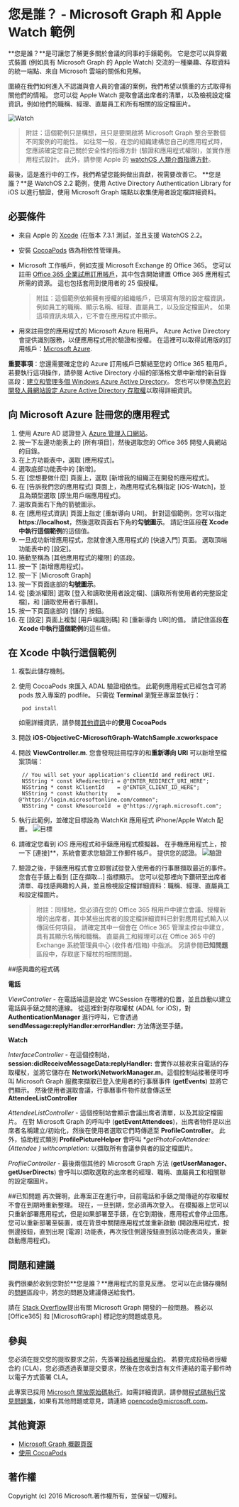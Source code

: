 # 您是誰？ - Microsoft Graph 和 Apple Watch 範例

**您是誰？**是可讓您了解更多關於會議的同事的手錶範例。 它是您可以與穿戴式裝置 (例如具有 Microsoft Graph 的 Apple Watch) 交流的一種樂趣、存取資料的統一端點、來自 Microsoft 雲端的關係和見解。

圍繞在我們如何進入不認識與會人員的會議的案例，我們希望以慎重的方式取得有關他們的情報。 您可以從 Apple Watch 提取會議出席者的清單，以及檢視設定檔資訊，例如他們的職稱、經理、直屬員工和所有相關的設定檔圖片。

![Watch](https://github.com/microsoftgraph/iOS-objectiveC-apple-watch-sample/blob/master/Images/WatchScene.jpg)


> 附註：這個範例只是構想，且只是要開啟將 Microsoft Graph 整合至數個不同案例的可能性。 如往常一般，在您的組織建構您自己的應用程式時，您應該確定您自己關於安全性的指導方針 (驗證和應用程式權限)，並實作應用程式設計。 此外，請參閱 Apple 的 [watchOS 人類介面指導方針](https://developer.apple.com/watch/human-interface-guidelines/)。

最後，這是進行中的工作，我們希望您能夠做出貢獻，視需要改善它。 **您是誰？**是 WatchOS 2.2 範例，使用 Active Directory Authentication Library for iOS 以進行驗證，使用 Microsoft Graph 端點以收集使用者設定檔詳細資料。 

## 必要條件
* 來自 Apple 的 [Xcode](https://developer.apple.com/xcode/downloads/) (在版本 7.3.1 測試，並且支援 WatchOS 2.2。
* 安裝 [CocoaPods](https://guides.cocoapods.org/using/using-cocoapods.html) 做為相依性管理員。
* Microsoft 工作帳戶，例如支援 Microsoft Exchange 的 Office 365。  您可以註冊 [Office 365 企業試用訂用帳戶](https://products.office.com/en-us/business/office-365-enterprise-e5-business-software)，其中包含開始建置 Office 365 應用程式所需的資源。 這也包括套用到使用者的 25 個授權。

     > 附註：這個範例依賴擁有授權的組織帳戶，已填寫有限的設定檔資訊，例如員工的職稱、顯示名稱、經理、直屬員工，以及設定檔圖片。 如果這項資訊未填入，它不會在應用程式中顯示。    
* 用來註冊您的應用程式的 Microsoft Azure 租用戶。 Azure Active Directory 會提供識別服務，以便應用程式用於驗證和授權。 在這裡可以取得試用版的訂用帳戶：[Microsoft Azure](https://account.windowsazure.com/SignUp).

**重要事項**：您還需要確定您的 Azure 訂用帳戶已繫結至您的 Office 365 租用戶。 若要執行這項操作，請參閱 Active Directory 小組的部落格文章中新增的新目錄區段：[建立和管理多個 Windows Azure Active Directory](http://blogs.technet.com/b/ad/archive/2013/11/08/creating-and-managing-multiple-windows-azure-active-directories.aspx)。 您也可以參閱[為您的開發人員網站設定 Azure Active Directory 存取權](http://msdn.microsoft.com/office/office365/howto/setup-development-environment#bk_CreateAzureSubscription)以取得詳細資訊。


## 向 Microsoft Azure 註冊您的應用程式
1.  使用 Azure AD 認證登入 [Azure 管理入口網站](https://manage.windowsazure.com)。
2.  按一下左邊功能表上的 [所有項目]，然後選取您的 Office 365 開發人員網站的目錄。
3.  在上方功能表中，選取 [應用程式]。
4.  選取底部功能表中的 [新增]。
5.  在 [您想要做什麼] 頁面上，選取 [新增我的組織正在開發的應用程式]。
6.  在 [告訴我們您的應用程式] 頁面上，為應用程式名稱指定 [iOS-Watch]，並且為類型選取 [原生用戶端應用程式]。
7.  選取頁面右下角的箭號圖示。
8.  在 [應用程式資訊] 頁面上指定 [重新導向 URI]。 針對這個範例，您可以指定 **https://localhost**，然後選取頁面右下角的**勾號圖示**。 請記住區段**在 Xcode 中執行這個範例**的這個值。
9.  一旦成功新增應用程式，您就會進入應用程式的 [快速入門] 頁面。 選取頂端功能表中的 [設定]。
10. 捲動至稱為 [其他應用程式的權限] 的區段。
11. 按一下 [新增應用程式]。
12. 按一下 [Microsoft Graph] 
13. 按一下頁面底部的**勾號圖示**。
14. 從 [委派權限] 選取 [登入和讀取使用者設定檔]、[讀取所有使用者的完整設定檔]，和 [讀取使用者行事曆]。
15. 按一下頁面底部的 [儲存] 按鈕。
16. 在 [設定] 頁面上複製 [用戶端識別碼] 和 [重新導向 URI]的值。 請記住區段**在 Xcode 中執行這個範例**的這些值。

## 在 Xcode 中執行這個範例

1. 複製此儲存機制。
2. 使用 CocoaPods 來匯入 ADAL 驗證相依性。 此範例應用程式已經包含可將 pods 放入專案的 podfile。 只需從 **Terminal** 瀏覽至專案並執行：

        pod install

     如需詳細資訊，請參閱[其他資訊](#其他資訊)中的**使用 CocoaPods**

3. 開啟 **iOS-ObjectiveC-MicrosoftGraph-WatchSample.xcworkspace**
4. 開啟 **ViewController.m**. 您會發現註冊程序的和**重新導向 URI** 可以新增至檔案頂端：

        // You will set your application's clientId and redirect URI.
        NSString * const kRedirectUri = @"ENTER_REDIRECT_URI_HERE";
        NSString * const kClientId    = @"ENTER_CLIENT_ID_HERE";
        NSString * const kAuthority   = @"https://login.microsoftonline.com/common";
        NSString * const kResourceId  = @"https://graph.microsoft.com";

5. 執行此範例，並確定目標設為 WatchKit 應用程式 iPhone/Apple Watch 配置。
![目標](https://github.com/microsoftgraph/iOS-objectiveC-apple-watch-sample/blob/master/Images/target.jpg)
6. 請確定您看到 iOS 應用程式和手錶應用程式模擬器。 在手機應用程式上，按一下 [連接]**，系統會要求您驗證工作郵件帳戶。 提供您的認證。
![驗證](https://github.com/microsoftgraph/iOS-objectiveC-apple-watch-sample/blob/master/Images/Authentication.jpg)
6. 驗證之後，手錶應用程式會立即嘗試從登入使用者的行事曆擷取最近的事件。 您會在手錶上看到 [正在擷取...] 指標顯示。 您可以從那裡向下鑽研至出席者清單、尋找感興趣的人員，並且檢視設定檔詳細資料：職稱、經理、直屬員工和設定檔圖片。

    > 附註：同樣地，您必須在您的 Office 365 租用戶中建立會議、授權新增的出席者，其中某些出席者的設定檔詳細資料已針對應用程式輸入以傳回任何項目。 請確定其中一個會在 Office 365 管理主控台中建立，具有其顯示名稱和職稱。 直屬員工和經理可以在 Office 365 中的 Exchange 系統管理員中心 (收件者/信箱) 中指派。 另請參閱**已知問題**區段中，存取底下權杖的相關問題。

##感興趣的程式碼

**電話**

*ViewController* - 在電話端這是設定 WCSession 在哪裡的位置，並且啟動以建立電話與手錶之間的連線。 從這裡針對存取權杖 (ADAL for iOS)，對 **AuthenticationManager** 進行呼叫，它會透過 **sendMessage:replyHandler:errorHandler:** 方法傳送至手錶。 

**Watch**

*InterfaceController* - 在這個控制站，**session:didReceiveMessageData:replyHandler:** 會實作以接收來自電話的存取權杖，並將它儲存在 **Network\NetworkManager.m**。這個控制站接著便可呼叫 Microsoft Graph 服務來擷取已登入使用者的行事曆事件 (**getEvents**) 並將它們顯示。 然後使用者選取會議，行事曆事件物件就會傳送至 **AttendeeListController**

*AttendeeListController* - 這個控制站會顯示會議出席者清單，以及其設定檔圖片。 在對 Microsoft Graph 的呼叫中 (**getEventAttendees**)，出席者物件是以出席者名稱建立/初始化，然後在使用者選取它們時傳遞至 **ProfileController**。 此外，協助程式類別 **ProfilePictureHelper** 會呼叫 **getPhotoForAttendee:(Attendee *) withcompletion:** 以擷取所有會議參與者的設定檔圖片。
  
*ProfileController* - 最後兩個其他的 Microsoft Graph 方法 (**getUserManager、getUserDirects**) 會呼叫以擷取選取的出席者的經理、職稱、直屬員工和相關聯的設定檔圖片。


##已知問題
再次聲明，此專案正在進行中，目前電話和手錶之間傳遞的存取權杖不會在到期時重新整理。 現在，一旦到期，您必須再次登入。 在模擬器上您可以只重新部署應用程式，但是如果部署至手錶，在它到期後，應用程式會停止回應。 您可以重新部署至裝置，或在背景中關閉應用程式並重新啟動 (開啟應用程式，按側邊按鈕，直到出現 [電源] 功能表，再次按住側邊按鈕直到該功能表消失，重新啟動應用程式)。

## 問題和建議

我們很樂於收到您對於**您是誰？**應用程式的意見反應。 您可以在此儲存機制的[問題](https://github.com/microsoftgraph/iOS-objectiveC-apple-watch-sample/issues)區段中，將您的問題及建議傳送給我們。

請在 [Stack Overflow](http://stackoverflow.com/questions/tagged/Office365+API)提出有關 Microsoft Graph 開發的一般問題。 務必以 [Office365] 和 [MicrosoftGraph] 標記您的問題或意見。

## 參與
您必須在提交您的提取要求之前，先簽署[投稿者授權合約](https://cla.microsoft.com/)。 若要完成投稿者授權合約 (CLA)，您必須透過表單提交要求，然後在您收到含有文件連結的電子郵件時以電子方式簽署 CLA。

此專案已採用 [Microsoft 開放原始碼執行](https://opensource.microsoft.com/codeofconduct/)。如需詳細資訊，請參閱[程式碼執行常見問題集](https://opensource.microsoft.com/codeofconduct/faq/)，如果有其他問題或意見，請連絡 [opencode@microsoft.com](mailto:opencode@microsoft.com)。

## 其他資源

* [Microsoft Graph 概觀頁面](https://graph.microsoft.io)
* [使用 CocoaPods](https://guides.cocoapods.org/using/using-cocoapods.html)

## 著作權
Copyright (c) 2016 Microsoft.著作權所有，並保留一切權利。

